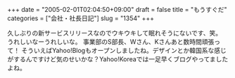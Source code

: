+++
date = "2005-02-01T02:04:50+09:00"
draft = false
title = "もうすぐだ"
categories = ["会社・社長日記"]
slug = "1354"
+++

久しぶりの新サービスリリースなのでウキウキして眠れそうにないです、笑。
うれしいなーうれしいな。
事業部のS部長、Wさん、Kさんあと数時間頑張って！
そういえばYahoo!Blogもオープンしましたね。デザインとか韓国系な感じがするんですけど気のせいかな？Yahoo!Koreaでは一足早くブログやってましたよね。
